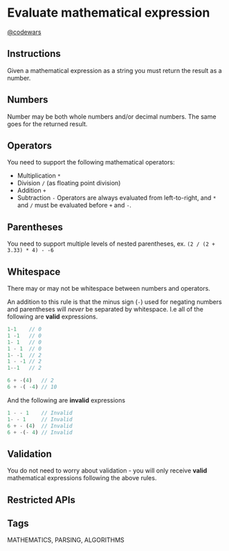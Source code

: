 # Evaluate mathematical expression

[@codewars](https://www.codewars.com/kata/52a78825cdfc2cfc87000005)

## Instructions

Given a mathematical expression as a string you must return the result as a number.

## Numbers

Number may be both whole numbers and/or decimal numbers. The same goes for the returned result.

## Operators

You need to support the following mathematical operators:

- Multiplication `*`
- Division `/` (as floating point division)
- Addition `+`
- Subtraction `-`
Operators are always evaluated from left-to-right, and `*` and `/` must be evaluated before `+` and `-`.

## Parentheses

You need to support multiple levels of nested parentheses, ex. `(2 / (2 + 3.33) * 4) - -6`

## Whitespace

There may or may not be whitespace between numbers and operators.

An addition to this rule is that the minus sign (`-`) used for negating numbers and parentheses will *never* be separated by whitespace. I.e all of the following are **valid** expressions.

```typescript
1-1    // 0
1 -1   // 0
1- 1   // 0
1 - 1  // 0
1- -1  // 2
1 - -1 // 2
1--1   // 2

6 + -(4)   // 2
6 + -( -4) // 10
```

And the following are **invalid** expressions

```typescript
1 - - 1    // Invalid
1- - 1     // Invalid
6 + - (4)  // Invalid
6 + -(- 4) // Invalid
```

## Validation

You do not need to worry about validation - you will only receive **valid** mathematical expressions following the above rules.

## Restricted APIs

## Tags

MATHEMATICS, PARSING, ALGORITHMS
